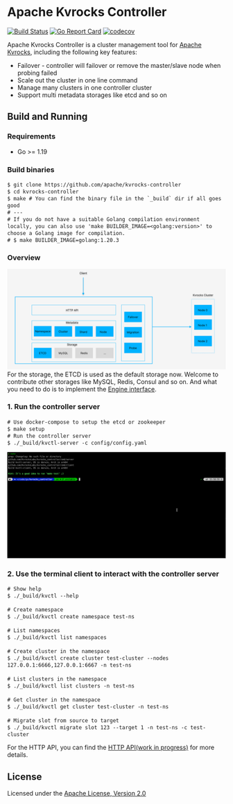 # Apache Kvrocks Controller

[![Build Status](https://github.com/apache/kvrocks-controller/workflows/CI%20Actions/badge.svg)](https://github.com/apache/kvrocks-controller/actions) [![Go Report Card](https://goreportcard.com/badge/github.com/apache/kvrocks-controller)](https://goreportcard.com/report/github.com/apache/kvrocks-controller) [![codecov](https://codecov.io/gh/apache/kvrocks-controller/branch/unsteable/graph/badge.svg?token=EKU6KU5IWK)](https://codecov.io/gh/apache/kvrocks-controller)

Apache Kvrocks Controller is a cluster management tool for [Apache Kvrocks](https://github.com/apache/incubator-kvrocks), including the following key features:

* Failover - controller will failover or remove the master/slave node when probing failed
* Scale out the cluster in one line command
* Manage many clusters in one controller cluster
* Support multi metadata storages like etcd and so on

## Build and Running

### Requirements

* Go >= 1.19

### Build binaries

```shell
$ git clone https://github.com/apache/kvrocks-controller
$ cd kvrocks-controller
$ make # You can find the binary file in the `_build` dir if all goes good
# ---
# If you do not have a suitable Golang compilation environment locally, you can also use 'make BUILDER_IMAGE=<golang:version>' to choose a Golang image for compilation.
# $ make BUILDER_IMAGE=golang:1.20.3
```
### Overview
![image](docs/images/overview.png)
For the storage, the ETCD is used as the default storage now. Welcome to contribute other storages like MySQL, Redis, Consul and so on. And what you need to do is to implement the [Engine interface](https://github.com/apache/kvrocks-controller/blob/unstable/store/engine/engine.go).

### 1. Run the controller server

```shell
# Use docker-compose to setup the etcd or zookeeper
$ make setup
# Run the controller server
$ ./_build/kvctl-server -c config/config.yaml
```
![image](docs/images/server.gif)

### 2. Use the terminal client to interact with the controller server

```shell
# Show help
$ ./_build/kvctl --help

# Create namespace
$ ./_build/kvctl create namespace test-ns

# List namespaces
$ ./_build/kvctl list namespaces

# Create cluster in the namespace
$ ./_build/kvctl create cluster test-cluster --nodes 127.0.0.1:6666,127.0.0.1:6667 -n test-ns

# List clusters in the namespace
$ ./_build/kvctl list clusters -n test-ns

# Get cluster in the namespace
$ ./_build/kvctl get cluster test-cluster -n test-ns

# Migrate slot from source to target
$ ./_build/kvctl migrate slot 123 --target 1 -n test-ns -c test-cluster
```

For the HTTP API, you can find the [HTTP API(work in progress)](docs/API.md) for more details.

## License

Licensed under the [Apache License, Version 2.0](LICENSE)
